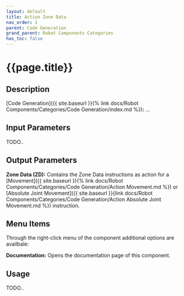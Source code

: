 ```yaml
---
layout: default
title: Action Zone Data
nav_order: 1
parent: Code Generation
grand_parent: Robot Components Categories
has_toc: false
---
```


# **{{page.title}}**

## **Description**

[Code Generation]({{ site.baseurl }}{% link docs/Robot Components/Categories/Code Generation/index.md %})**:** ...

## **Input Parameters**

TODO..

## **Output Parameters**

**Zone Data (ZD):** Contains the Zone Data instructions as action for a [Movement]({{ site.baseurl }}{% link docs/Robot Components/Categories/Code Generation/Action Movement.md %}) or [Absolute Joint Movement]({{ site.baseurl }}{link docs/Robot Components/Categories/Code Generation/Action Absolute Joint Movement.md %}) instruction.

## **Menu Items**

Through the right-click menu of the component additional options are availbale:

**Documentation:** Opens the documentation page of this component.

## **Usage**

TODO..